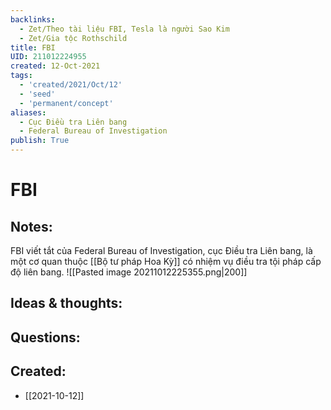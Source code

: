 ```yaml
---
backlinks:
  - Zet/Theo tài liệu FBI, Tesla là người Sao Kim
  - Zet/Gia tộc Rothschild
title: FBI
UID: 211012224955
created: 12-Oct-2021
tags:
  - 'created/2021/Oct/12'
  - 'seed'
  - 'permanent/concept'
aliases:
  - Cục Điều tra Liên bang
  - Federal Bureau of Investigation
publish: True
---
```

# FBI

## Notes:
FBI viết tắt của Federal Bureau of Investigation, cục Điều tra Liên bang, là một cơ quan thuộc [[Bộ tư pháp Hoa Kỳ]] có nhiệm vụ điều tra tội pháp cấp độ liên bang.
![[Pasted image 20211012225355.png|200]]

## Ideas & thoughts:

## Questions:


## Created:
- [[2021-10-12]]
